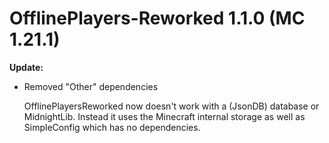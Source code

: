 # OfflinePlayers-Reworked 1.1.0 (MC 1.21.1)

**Update:**

- Removed "Other" dependencies
  
  OfflinePlayersReworked now doesn't work with a (JsonDB) database or MidnightLib. Instead it uses the Minecraft internal storage as well as SimpleConfig which has no dependencies.
